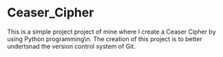 # Ceaser_Cipher
This is a simple project project of mine where I create a Ceaser Cipher by using Python programming\n.
The creation of this project is to better undertsnad the version control system of Git.
